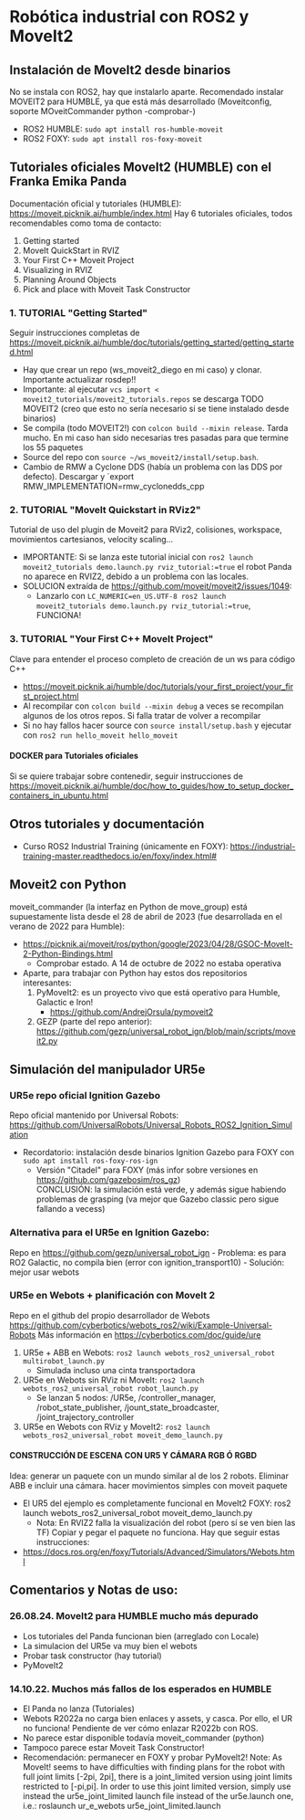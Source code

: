 # Robótica industrial con ROS2 y MoveIt2

## Instalación de MoveIt2 desde binarios
No se instala con ROS2, hay que instalarlo aparte.
Recomendado instalar MOVEIT2 para HUMBLE, ya que está más desarrollado (Moveitconfig, soporte MOveitCommander python -comprobar-)
- ROS2 HUMBLE: `sudo apt install ros-humble-moveit`
- ROS2 FOXY: `sudo apt install ros-foxy-moveit`

## Tutoriales oficiales MoveIt2 (HUMBLE) con el Franka Emika Panda 
Documentación oficial y tutoriales (HUMBLE): https://moveit.picknik.ai/humble/index.html
Hay 6 tutoriales oficiales, todos recomendables como toma de contacto: 
   1. Getting started
   2. MoveIt QuickStart in RVIZ
   3. Your First C++ Moveit Project
   4. Visualizing in RVIZ
   5. Planning Around Objects
   6. Pick and place with Moveit Task Constructor

### 1. TUTORIAL "Getting Started"
Seguir instrucciones completas de https://moveit.picknik.ai/humble/doc/tutorials/getting_started/getting_started.html
- Hay que crear un repo (ws_moveit2_diego en mi caso) y clonar. Importante actualizar rosdep!!
- Importante: al ejecutar `vcs import < moveit2_tutorials/moveit2_tutorials.repos` se descarga TODO MOVEIT2 (creo que esto no sería necesario si se tiene instalado desde binarios)
- Se compila (todo MOVEIT2!) con `colcon build --mixin release`. Tarda mucho. En mi caso han sido necesarias tres pasadas para que termine los 55 paquetes
- Source del repo con `source ~/ws_moveit2/install/setup.bash`.
- Cambio de RMW a Cyclone DDS (había un problema con las DDS por defecto). Descargar y ´export RMW_IMPLEMENTATION=rmw_cyclonedds_cpp

### 2. TUTORIAL "MoveIt Quickstart in RViz2"
Tutorial de uso del plugin de Moveit2 para RViz2, colisiones, workspace, movimientos cartesianos, velocity scaling...
- IMPORTANTE: Si se lanza este tutorial inicial con `ros2 launch moveit2_tutorials demo.launch.py rviz_tutorial:=true` el robot Panda no aparece en RVIZ2, debido a un problema con las locales. 
- SOLUCION extraída de https://github.com/moveit/moveit2/issues/1049:
   - Lanzarlo con `LC_NUMERIC=en_US.UTF-8 ros2 launch moveit2_tutorials demo.launch.py rviz_tutorial:=true`, FUNCIONA!
 
### 3. TUTORIAL "Your First C++ MoveIt Project"
Clave para entender el proceso completo de creación de un ws para código C++
- https://moveit.picknik.ai/humble/doc/tutorials/your_first_project/your_first_project.html
- Al recompilar con `colcon build --mixin debug` a veces se recompilan algunos de los otros repos. Si falla tratar de volver a recompilar
- Si no hay fallos hacer source con `source install/setup.bash` y ejecutar con `ros2 run hello_moveit hello_moveit`

#### DOCKER para Tutoriales oficiales
Si se quiere trabajar sobre contenedir, seguir instrucciones de https://moveit.picknik.ai/humble/doc/how_to_guides/how_to_setup_docker_containers_in_ubuntu.html

## Otros tutoriales y documentación 
- Curso ROS2 Industrial Training (únicamente en FOXY): https://industrial-training-master.readthedocs.io/en/foxy/index.html#

## Moveit2 con Python
moveit_commander (la interfaz en Python de move_group) está supuestamente lista desde el 28 de abril de 2023 (fue desarrollada en el verano de 2022 para Humble):
- https://picknik.ai/moveit/ros/python/google/2023/04/28/GSOC-MoveIt-2-Python-Bindings.html
   - Comprobar estado. A 14 de octubre de 2022 no estaba operativa
- Aparte, para trabajar con Python hay estos dos repositorios interesantes:
    1. PyMoveIt2: es un proyecto vivo que está operativo para Humble, Galactic e Iron!
       - https://github.com/AndrejOrsula/pymoveit2
    3. GEZP (parte del repo anterior): https://github.com/gezp/universal_robot_ign/blob/main/scripts/moveit2.py

## Simulación del manipulador UR5e
### UR5e repo oficial Ignition Gazebo
Repo oficial mantenido por Universal Robots: https://github.com/UniversalRobots/Universal_Robots_ROS2_Ignition_Simulation
  - Recordatorio: instalación desde binarios Ignition Gazebo para FOXY con `sudo apt install ros-foxy-ros-ign`
    - Versión "Citadel" para FOXY (más infor sobre versiones en https://github.com/gazebosim/ros_gz)   
CONCLUSIÓN: la simulación está verde, y además sigue habiendo problemas de grasping (va mejor que Gazebo classic pero sigue fallando a vecess)

### Alternativa para el UR5e en Ignition Gazebo: 
Repo en https://github.com/gezp/universal_robot_ign
    - Problema: es para RO2 Galactic, no compila bien (error con ignition_transport10)
    - Solución: mejor usar webots
    
### UR5e en Webots + planificación con MoveIt 2
Repo en el github del propio desarrollador de Webots https://github.com/cyberbotics/webots_ros2/wiki/Example-Universal-Robots
Más información en https://cyberbotics.com/doc/guide/ure
1. UR5e + ABB en Webots: `ros2 launch webots_ros2_universal_robot multirobot_launch.py`
    - Simulada incluso una cinta transportadora
3. UR5e en Webots sin RViz ni MoveIt: `ros2 launch webots_ros2_universal_robot robot_launch.py`
    - Se lanzan 5 nodos: /UR5e, /controller_manager, /robot_state_publisher, /jount_state_broadcaster, /joint_trajectory_controller
4. UR5e en Webots con RViz y MoveIt2: `ros2 launch webots_ros2_universal_robot moveit_demo_launch.py`

#### CONSTRUCCIÓN DE ESCENA CON UR5 Y CÁMARA RGB Ó RGBD
Idea: generar un paquete con un mundo similar al de los 2 robots. Eliminar ABB e incluir una cámara. hacer movimientos simples con moveit
paquete 
   - El UR5 del ejemplo es completamente funcional en MoveIt2 FOXY: ros2 launch webots_ros2_universal_robot moveit_demo_launch.py 
       - Nota: En RVIZ2 falla la visualización del robot (pero sí se ven bien las TF)
Copiar y pegar el paquete no funciona. Hay que seguir estas instrucciones:
   - https://docs.ros.org/en/foxy/Tutorials/Advanced/Simulators/Webots.html


## Comentarios y Notas de uso:

### 26.08.24. MoveIt2 para HUMBLE mucho más depurado
- Los tutoriales del Panda funcionan bien (arreglado con Locale)
- La simulacion del UR5e va muy bien el webots
- Probar task constructor (hay tutorial)
- PyMoveIt2 

### 14.10.22. Muchos más fallos de los esperados en HUMBLE
 - El Panda no lanza (Tutoriales)
 - Webots R2022a no carga bien enlaces y assets, y casca. Por ello, el UR no funciona! Pendiente de ver cómo enlazar R2022b con ROS. 
 - No parece estar disponible todavía moveit_commander (python)
 - Tampoco parece estar Moveit Task Constructor!
 - Recomendación: permanecer en FOXY y probar PyMoveIt2!
Note: As MoveIt! seems to have difficulties with finding plans for the robot with full joint limits [-2pi, 2pi], there is a joint_limited version using joint limits restricted to [-pi,pi]. In order to use this joint limited version, simply use instead the ur5e_joint_limited launch file instead of the ur5e.launch one, i.e.: roslaunch ur_e_webots ur5e_joint_limited.launch
